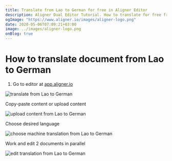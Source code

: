 ```yaml
---
title: Translate from Lao to German for free in Aligner Editor
description: Aligner Dual Editor Tutorial. How to translate for free from Lao to German. Aligner is multilingual document management platform. 
ogImage: "https://www.aligner.io/images/aligner-logo.png"
date: 2020-05-06T07:09:21+03:00
image: ../images/aligner-logo.png
onBlog: true
---
```


# How to translate document from Lao to German

1. Go to editor at [app.aligner.io](https://app.aligner.io "Aligner App web page")

![translate from Lao to German](../aligner-blank-editor.png "translate from Lao to German")

Copy-paste content or upload content

![upload content from Lao to German](../aligner-uploaded-document.png "upload content from Lao to German")

Choose desired language

![choose machine translation from Lao to German](../aligner-language-dropdown.png "choose machine translation from Lao to German")

Work and edit 2 documents in parallel

![edit translation from Lao to German](../aligner-double-sitded-editor.png "edit translation from Lao to German")

